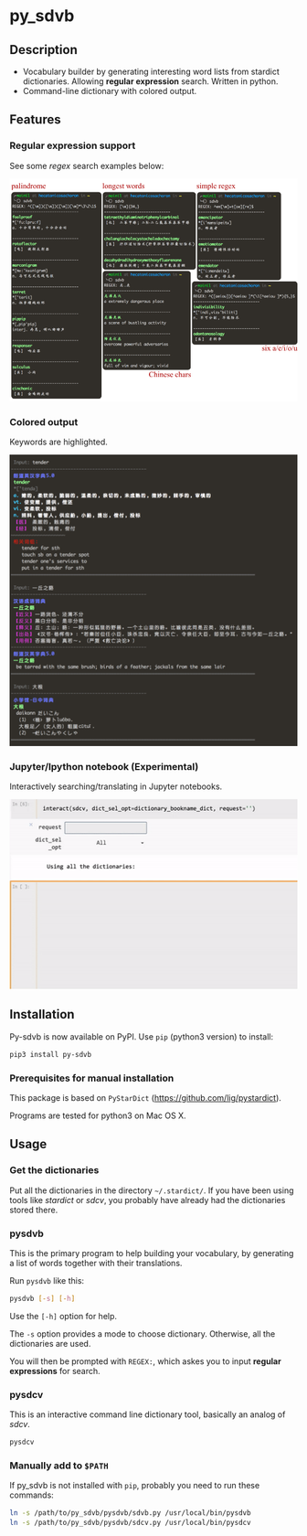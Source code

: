 # py_sdvb

## Description

- Vocabulary builder by generating interesting word lists from stardict
  dictionaries.  Allowing **regular expression** search.  Written in python.
- Command-line dictionary with colored output.

## Features

### Regular expression support

See some *regex* search examples below:

![Regex support.](/images/regex.png)

### Colored output

Keywords are highlighted.

<img src="/images/coloroutput.png"  width="800">

### Jupyter/Ipython notebook (Experimental)

Interactively searching/translating in Jupyter notebooks.

<img src="/images/ipynb_sdcv.gif"  width="600">


## Installation

Py-sdvb is now available on PyPI.  Use `pip` (python3 version) to install:

```bash
pip3 install py-sdvb
```

### Prerequisites for manual installation

This package is based on `PyStarDict` (https://github.com/lig/pystardict).

Programs are tested for python3 on Mac OS X.


## Usage

### Get the dictionaries

Put all the dictionaries in the directory `~/.stardict/`.  If you have been
using tools like *stardict* or *sdcv*, you probably have already had the
dictionaries stored there.

### pysdvb

This is the primary program to help building your vocabulary, by generating a
list of words together with their translations.

Run `pysdvb` like this:
```bash
pysdvb [-s] [-h]
```

Use the `[-h]` option for help.

The `-s` option provides a mode to choose dictionary.  Otherwise, all the
dictionaries are used.

You will then be prompted with `REGEX:`, which askes you to input **regular
expressions** for search.



### pysdcv

This is an interactive command line dictionary tool, basically an analog of
*sdcv*.

```bash
pysdcv
```

### Manually add to `$PATH`

If py_sdvb is not installed with `pip`, probably you need to run these commands: 

```bash
ln -s /path/to/py_sdvb/pysdvb/sdvb.py /usr/local/bin/pysdvb
ln -s /path/to/py_sdvb/pysdvb/sdcv.py /usr/local/bin/pysdcv
```

